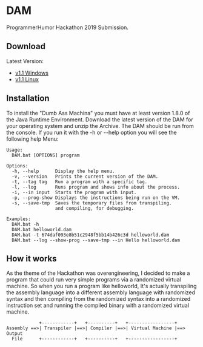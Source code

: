 # DAM
ProgrammerHumor Hackathon 2019 Submission.

## Download

Latest Version:
 * [v1.1 Windows](https://github.com/Sam36502/DAM/tree/master/releases/v1.1/DAM_1.0_win.zip)
 * [v1.1 Linux](https://github.com/Sam36502/DAM/tree/master/releases/v1.1/DAM_1.0_lin.zip)

## Installation
To install the "Dumb Ass Machina" you must have
at least version 1.8.0 of the Java Runtime Environment.
Download the latest version of the DAM for your operating system and unzip the Archive.
The DAM should be run from the console. If you run it with the -h or --help option you will
see the following help Menu:

```
Usage:
  DAM.bat [OPTIONS] program

Options:
  -h, --help      Display the help menu.
  -v, --version   Prints the current version of the DAM.
  -t, --tag tag   Run a program with a specific tag.
  -l, --log       Runs program and shows info about the process.
  -i, --in input  Starts the program with input.
  -p, --prog-show Displays the instructions being run on the VM.
  -s, --save-tmp  Saves the temporary files from transpiling.
                  and compiling, for debugging.

Examples:
  DAM.bat -h
  DAM.bat helloworld.dam
  DAM.bat -t 674daf093e8b51c2948f5bb14b426c3d helloworld.dam
  DAM.bat --log --show-prog --save-tmp --in Hello helloworld.dam
```

## How it works
As the theme of the Hackathon was overengineering, I decided to make a program that could
run very simple programs via a randomized virtual machine. So when you run a program like
helloworld, It's actually transpiling the assembly language into a different assembly language with
randomized syntax and then compiling from the randomized syntax into a randomized instruction set
and running the compiled binary with a randomized virtual machine.
```
            +------------+   +----------+   +-----------------+
Assembly ==>| Transpiler |==>| Compiler |==>| Virtual Machine |==> Output
  File      +------------+   +----------+   +-----------------+
```
